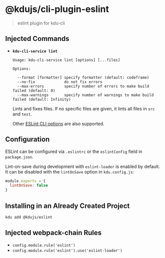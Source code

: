 # @kdujs/cli-plugin-eslint

> eslint plugin for kdu-cli

## Injected Commands

- **`kdu-cli-service lint`**

  ```
  Usage: kdu-cli-service lint [options] [...files]

  Options:

    --format [formatter] specify formatter (default: codeframe)
    --no-fix             do not fix errors
    --max-errors         specify number of errors to make build failed (default: 0)
    --max-warnings       specify number of warnings to make build failed (default: Infinity)
  ```

  Lints and fixes files. If no specific files are given, it lints all files in `src` and `test`.

  Other [ESLint CLI options](https://eslint.org/docs/user-guide/command-line-interface#options) are also supported.

## Configuration

ESLint can be configured via `.eslintrc` or the `eslintConfig` field in `package.json`.

Lint-on-save during development with `eslint-loader` is enabled by default. It can be disabled with the `lintOnSave` option in `kdu.config.js`:

``` js
module.exports = {
  lintOnSave: false
}
```

## Installing in an Already Created Project

``` sh
kdu add @kdujs/eslint
```

## Injected webpack-chain Rules

- `config.module.rule('eslint')`
- `config.module.rule('eslint').use('eslint-loader')`
